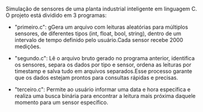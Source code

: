 Simulação de sensores de uma planta industrial inteligente em linguagem C.  
O projeto está dividido em 3 programas:

- "primeiro.c": gGera um arquivo com leituras aleatórias para múltiplos sensores, de diferentes tipos (int, float, bool, string), dentro de um intervalo de tempo definido pelo usuário.Cada sensor recebe 2000 medições.
  
- "segundo.c": Lê o arquivo bruto gerado no programa anterior, identifica os sensores, separa os dados por tipo e sensor, ordena as leituras por timestamp e salva tudo em arquivos separados.Esse processo garante que os dados estejam prontos para consultas rápidas e precisas.
  
- "terceiro.c": Permite ao usuário informar uma data e hora específica e realiza uma busca binária para encontrar a leitura mais próxima daquele momento para um sensor específico.
